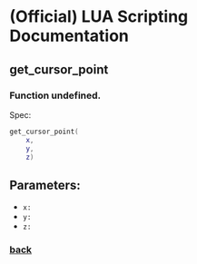 
# (Official) LUA Scripting Documentation

## get_cursor_point

### Function undefined.

Spec:
```lua
get_cursor_point(
	x,
	y,
	z)
```
## Parameters:
- `x:` 
- `y:` 
- `z:` 
### [back](../other)
